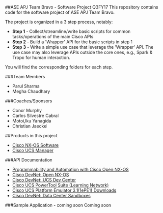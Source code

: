 ##ASE APJ Team Bravo - Software Project Q3FY17
This repository contains code for the software project of ASE APJ Team Bravo.

The project is organized in a 3 step process, notably:
* **Step 1** - Collect/streamline/write basic scripts for common tasks/operations of the main Cisco APIs
* **Step 2** - Build a 'Wrapper' API for the basic scripts in step 1
* **Step 3** - Write a simple use case that leverage the 'Wrapper' API. The use case may also leverage APIs outside the core ones, e.g., Spark & Tropo for human interaction.

You will find the corresponding folders for each step.



###Team Members
* Parul Sharma
* Megha Chaudhary



###Coaches/Sponsors
* Conor Murphy
* Carlos Silvestre Cabral
* Motoi,Iku Yanagida
* Christian Jaeckel

##Products in this project
* [Cisco NX-OS Software](http://www.cisco.com/c/en/us/products/ios-nx-os-software/nx-os/index.html)
* [Cisco UCS Manager](http://www.cisco.com/c/en/us/products/servers-unified-computing/ucs-manager/index.html)


###API Documentation
* [Programmability and Automation with Cisco Open NX-OS](http://www.cisco.com/c/dam/en/us/td/docs/switches/datacenter/nexus9000/sw/open_nxos/programmability/guide/Programmability_Open_NX-OS.pdf)
* [Cisco DevNet: Open NX-OS](https://developer.cisco.com/site/nx-os/)
* [Cisco DevNet: UCS Dev Center](https://developer.cisco.com/site/ucs-dev-center/)
* [Cisco UCS PowerTool Suite (Learning Network)](https://communities.cisco.com/docs/DOC-37154)
* [Cisco UCS Platform Emulator 3.1(1ePE1) Downloads](https://communities.cisco.com/docs/DOC-67121)
* [Cisco DevNet: Data Center Sandboxes](https://devnetsandbox.cisco.com/RM/Topology?c=a53c0160-233a-41e2-a074-2df499ae88ed)




###Sample Application - coming soon
Coming soon
